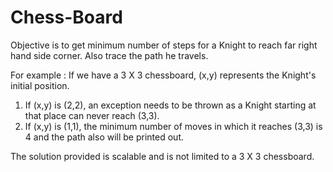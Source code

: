 Chess-Board
===========

Objective is to get minimum number of steps for a Knight to reach far right hand side corner. Also trace the path he travels.


For example : If we have a 3 X 3 chessboard, (x,y) represents the Knight's initial position.

1) If (x,y) is (2,2), an exception needs to be thrown as a Knight starting at that place can never reach (3,3).
2) If (x,y) is (1,1), the minimum number of moves in which it reaches (3,3) is 4 and the path also will be printed out.

The solution provided is scalable and is not limited to a 3 X 3 chessboard.
